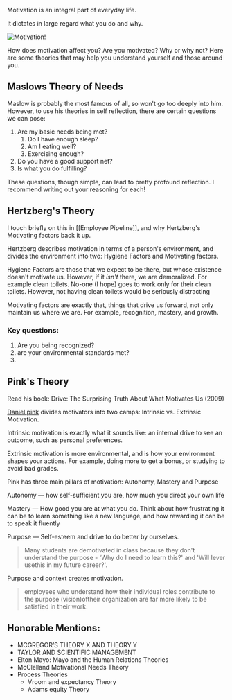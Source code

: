 
Motivation is an integral part of everyday life.

It dictates in large regard what you do and why.

![Motivation!](https://images.unsplash.com/photo-1528716321680-815a8cdb8cbe?ixlib=rb-1.2.1&ixid=MnwxMjA3fDB8MHxwaG90by1wYWdlfHx8fGVufDB8fHx8&auto=format&fit=crop&w=1076&q=80)

How does motivation affect you? Are you motivated? Why or why not? Here are some theories that may help you understand yourself and those around you.

## Maslows Theory of Needs

Maslow is probably the most famous of all, so won't go too deeply into him. However, to use his theories in self reflection, there are certain questions we can pose:

1. Are my basic needs being met?
	1. Do I have enough sleep?
	2. Am I eating well?
	3. Exercising enough?
2. Do you have a good support net?
3. Is what you do fulfilling?

These questions, though simple, can lead to pretty profound reflection. I recommend writing out your reasoning for each!

## Hertzberg's Theory

I touch briefly on this in [[Employee Pipeline]], and why Hertzberg's Motivating factors back it up.

Hertzberg describes motivation in terms of a person's environment, and divides the environment into two: Hygiene Factors and Motivating factors.

Hygiene Factors are those that we expect to be there, but whose existence doesn't motivate us. However, if it *isn't* there, we are demoralized. For example clean toilets. No-one (I hope) goes to work only for their clean toilets. However, not having clean toilets would be seriously distracting

Motivating factors are exactly that, things that drive us forward, not only maintain us where we are. For example, recognition, mastery, and growth.

### Key questions:

1. Are you being recognized?
2. are your environmental standards met?
3. 


## Pink's Theory

Read his book: Drive: The Surprising Truth About What Motivates Us (2009)

[Daniel pink](https://www.toolshero.com/psychology/daniel-pink-motivation-theory/) divides motivators into two camps: Intrinsic vs. Extrinsic Motivation.

Intrinsic motivation is exactly what it sounds like: an internal drive to see an outcome, such as personal preferences.

Extrinsic motivation is more environmental, and is how your environment shapes your actions. For example, doing more to get a bonus, or studying to avoid bad grades.

Pink has three main pillars of motivation: Autonomy, Mastery and Purpose

Autonomy — how self-sufficient you are, how much you direct your own life

Mastery — How good you are at what you do. Think about how frustrating it can be to learn something like a new language, and how rewarding it can be to speak it fluently

Purpose — Self-esteem and drive to do better by ourselves. 

> Many students are demotivated in class because they don't understand the purpose - 'Why do I need to learn this?' and 'Will Iever usethis in my future career?'.

Purpose and context creates motivation.

>employees who understand how their individual roles contribute to the purpose (vision)oftheir organization are far more likely to be satisfied in their work.

## Honorable Mentions:

- MCGREGOR’S THEORY X AND THEORY Y
- TAYLOR AND SCIENTIFIC MANAGEMENT
- Elton Mayo: Mayo and the Human Relations Theories
- McClelland Motivational Needs Theory
- Process Theories
	- Vroom and expectancy Theory
	- Adams equity Theory
